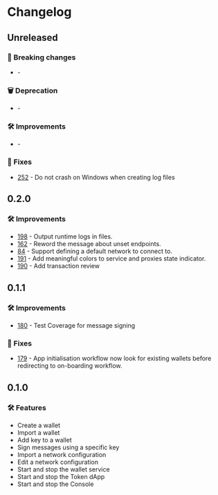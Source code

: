 # Changelog

## Unreleased

### 🚨 Breaking changes

- [](https://github.com/vegaprotocol/vegawallet-desktop/issues/) -

### 🗑️ Deprecation

- [](https://github.com/vegaprotocol/vegawallet-desktop/issues/) -

### 🛠 Improvements
- [](https://github.com/vegaprotocol/vegawallet-desktop/issues/) -


### 🐛 Fixes
- [252](https://github.com/vegaprotocol/vegawallet-desktop/issues/252) - Do not crash on Windows when creating log files

## 0.2.0

### 🛠 Improvements
- [198](https://github.com/vegaprotocol/vegawallet-desktop/pull/198) - Output runtime logs in files.
- [162](https://github.com/vegaprotocol/vegawallet-desktop/pull/162) - Reword the message about unset endpoints.
- [84](https://github.com/vegaprotocol/vegawallet-desktop/pull/84) - Support defining a default network to connect to.
- [191](https://github.com/vegaprotocol/vegawallet-desktop/pull/191) - Add meaningful colors to service and proxies state indicator.
- [190](https://github.com/vegaprotocol/vegawallet-desktop/pull/190) - Add transaction review

## 0.1.1

### 🛠 Improvements

- [180](https://github.com/vegaprotocol/vegawallet-desktop/pull/180) - Test Coverage for message signing

### 🐛 Fixes

- [179](https://github.com/vegaprotocol/vegawallet-desktop/pull/179) - App initialisation workflow now look for existing wallets before redirecting to on-boarding workflow.

## 0.1.0

### 🛠 Features

- Create a wallet
- Import a wallet
- Add key to a wallet
- Sign messages using a specific key
- Import a network configuration
- Edit a network configuration
- Start and stop the wallet service
- Start and stop the Token dApp
- Start and stop the Console
